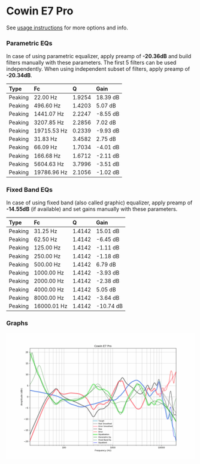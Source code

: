 # Cowin E7 Pro
See [usage instructions](https://github.com/jaakkopasanen/AutoEq#usage) for more options and info.

### Parametric EQs
In case of using parametric equalizer, apply preamp of **-20.36dB** and build filters manually
with these parameters. The first 5 filters can be used independently.
When using independent subset of filters, apply preamp of **-20.34dB**.

| Type    | Fc          |      Q | Gain     |
|:--------|:------------|:-------|:---------|
| Peaking | 22.00 Hz    | 1.9254 | 18.39 dB |
| Peaking | 496.60 Hz   | 1.4203 | 5.07 dB  |
| Peaking | 1441.07 Hz  | 2.2247 | -8.55 dB |
| Peaking | 3207.85 Hz  | 2.2856 | 7.02 dB  |
| Peaking | 19715.53 Hz | 0.2339 | -9.93 dB |
| Peaking | 31.83 Hz    | 3.4582 | 2.75 dB  |
| Peaking | 66.09 Hz    | 1.7034 | -4.01 dB |
| Peaking | 166.68 Hz   | 1.6712 | -2.11 dB |
| Peaking | 5604.63 Hz  | 3.7996 | -3.51 dB |
| Peaking | 19786.96 Hz | 2.1056 | -1.02 dB |

### Fixed Band EQs
In case of using fixed band (also called graphic) equalizer, apply preamp of **-14.55dB**
(if available) and set gains manually with these parameters.

| Type    | Fc          |      Q | Gain      |
|:--------|:------------|:-------|:----------|
| Peaking | 31.25 Hz    | 1.4142 | 15.01 dB  |
| Peaking | 62.50 Hz    | 1.4142 | -6.45 dB  |
| Peaking | 125.00 Hz   | 1.4142 | -1.11 dB  |
| Peaking | 250.00 Hz   | 1.4142 | -1.18 dB  |
| Peaking | 500.00 Hz   | 1.4142 | 6.79 dB   |
| Peaking | 1000.00 Hz  | 1.4142 | -3.93 dB  |
| Peaking | 2000.00 Hz  | 1.4142 | -2.38 dB  |
| Peaking | 4000.00 Hz  | 1.4142 | 5.05 dB   |
| Peaking | 8000.00 Hz  | 1.4142 | -3.64 dB  |
| Peaking | 16000.01 Hz | 1.4142 | -10.74 dB |

### Graphs
![](./Cowin%20E7%20Pro.png)